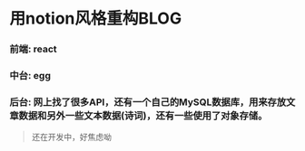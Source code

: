 
# 用notion风格重构BLOG
### 前端: react
### 中台: egg
### 后台: 网上找了很多API，还有一个自己的MySQL数据库，用来存放文章数据和另外一些文本数据(诗词)，还有一些使用了对象存储。
> 还在开发中，好焦虑呦
